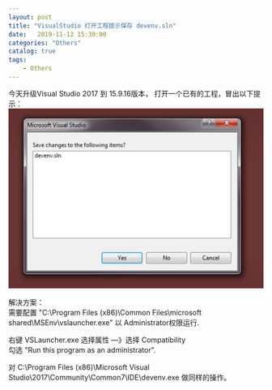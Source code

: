```yaml
---                
layout: post                
title: "VisualStudio 打开工程提示保存 devenv.sln" 
date:   2019-11-12 15:30:00                 
categories: "Others"                
catalog: true                
tags:                 
    - Others                
---      
```


今天升级Visual Studio 2017 到 15.9.16版本， 打开一个已有的工程，冒出以下提示：  
![img](https://github.com/kerwenzhang/kerwenzhang.github.io/blob/master/_posts/image/vs.png?raw=true)  

解决方案：  
需要配置 "C:\Program Files (x86)\Common Files\microsoft shared\MSEnv\vslauncher.exe" 以 Administrator权限运行.

右键 VSLauncher.exe
选择属性 —》选择 Compatibility  
勾选 "Run this program as an administrator".  

对 C:\Program Files (x86)\Microsoft Visual Studio\2017\Community\Common7\IDE\devenv.exe 做同样的操作。
